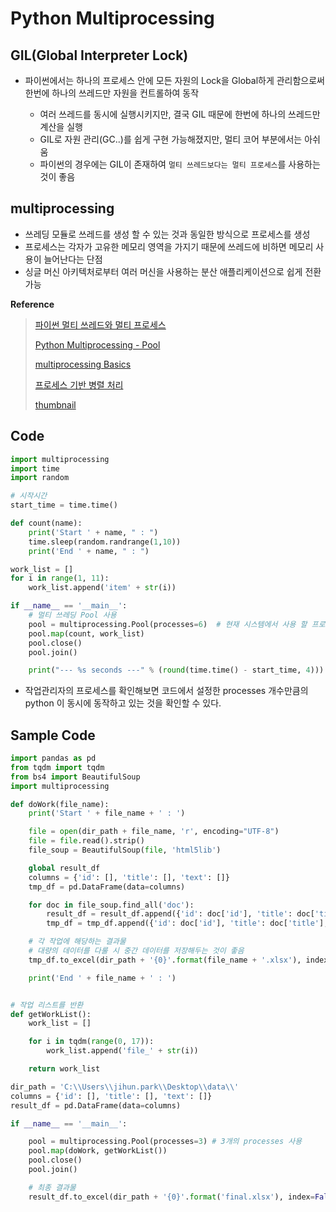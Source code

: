 # Python Multiprocessing

## GIL(Global Interpreter Lock)

- 파이썬에서는 하나의 프로세스 안에 모든 자원의 Lock을 Global하게 관리함으로써 한번에 하나의 쓰레드만 자원을 컨트롤하여 동작

  - 여러 쓰레드를 동시에 실행시키지만, 결국 GIL 때문에 한번에 하나의 쓰레드만 계산을 실행
  - GIL로 자원 관리(GC..)를 쉽게 구현 가능해졌지만, 멀티 코어 부분에서는 아쉬움
  - 파이썬의 경우에는 GIL이 존재하여 `멀티 쓰레드보다는 멀티 프로세스`를 사용하는 것이 좋음

## multiprocessing

- 쓰레딩 모듈로 쓰레드를 생성 할 수 있는 것과 동일한 방식으로 프로세스를 생성
- 프로세스는 각자가 고유한 메모리 영역을 가지기 때문에 쓰레드에 비하면 메모리 사용이 늘어난다는 단점
- 싱글 머신 아키텍처로부터 여러 머신을 사용하는 분산 애플리케이션으로 쉽게 전환 가능

**Reference**

> [파이썬 멀티 쓰레드와 멀티 프로세스](https://monkey3199.github.io/develop/python/2018/12/04/python-pararrel.html)
>
> [Python Multiprocessing - Pool](https://niceman.tistory.com/145)
>
> [multiprocessing Basics](https://pymotw.com/2/multiprocessing/basics.html)
>
> [프로세스 기반 병렬 처리](https://docs.python.org/ko/3/library/multiprocessing.html)
>
> [thumbnail](https://biology-statistics-programming.tistory.com/111)

## Code

```python
import multiprocessing
import time
import random

# 시작시간
start_time = time.time()

def count(name):
    print('Start ' + name, " : ")
    time.sleep(random.randrange(1,10))
    print('End ' + name, " : ")

work_list = []
for i in range(1, 11):
    work_list.append('item' + str(i))

if __name__ == '__main__':
    # 멀티 쓰레딩 Pool 사용
    pool = multiprocessing.Pool(processes=6)  # 현재 시스템에서 사용 할 프로세스 개수
    pool.map(count, work_list)
    pool.close()
    pool.join()

    print("--- %s seconds ---" % (round(time.time() - start_time, 4)))
```

- 작업관리자의 프로세스를 확인해보면 코드에서 설정한 processes 개수만큼의 python 이 동시에 동작하고 있는 것을 확인할 수 있다.

## Sample Code

```python
import pandas as pd
from tqdm import tqdm
from bs4 import BeautifulSoup
import multiprocessing

def doWork(file_name):
    print('Start ' + file_name + ' : ')

    file = open(dir_path + file_name, 'r', encoding="UTF-8")
    file = file.read().strip()
    file_soup = BeautifulSoup(file, 'html5lib')

    global result_df
    columns = {'id': [], 'title': [], 'text': []}
    tmp_df = pd.DataFrame(data=columns)

    for doc in file_soup.find_all('doc'):
        result_df = result_df.append({'id': doc['id'], 'title': doc['title'], 'text': doc.text}, ignore_index=True)
        tmp_df = tmp_df.append({'id': doc['id'], 'title': doc['title'], 'text': doc.text}, ignore_index=True)

    # 각 작업에 해당하는 결과물
    # 대량의 데이터를 다룰 시 중간 데이터를 저장해두는 것이 좋음
    tmp_df.to_excel(dir_path + '{0}'.format(file_name + '.xlsx'), index=False)

    print('End ' + file_name + ' : ')


# 작업 리스트를 반환
def getWorkList():
    work_list = []

    for i in tqdm(range(0, 17)):
        work_list.append('file_' + str(i))

    return work_list

dir_path = 'C:\\Users\\jihun.park\\Desktop\\data\\'
columns = {'id': [], 'title': [], 'text': []}
result_df = pd.DataFrame(data=columns)

if __name__ == '__main__':

    pool = multiprocessing.Pool(processes=3) # 3개의 processes 사용
    pool.map(doWork, getWorkList())
    pool.close()
    pool.join()

    # 최종 결과물
    result_df.to_excel(dir_path + '{0}'.format('final.xlsx'), index=False)
```
